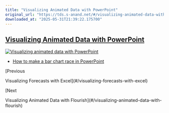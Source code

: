 ```yaml
---
title: "Visualizing Animated Data with PowerPoint"
original_url: "https://tds.s-anand.net/#/visualizing-animated-data-with-powerpoint?id=visualizing-animated-data-with-powerpoint"
downloaded_at: "2025-05-31T21:39:22.175700"
---
```


[Visualizing Animated Data with PowerPoint](#/visualizing-animated-data-with-powerpoint?id=visualizing-animated-data-with-powerpoint)
-------------------------------------------------------------------------------------------------------------------------------------

[![Visualizing animated data with PowerPoint](https://i.ytimg.com/vi_webp/umHlPDFVWr0/sddefault.webp)](https://youtu.be/umHlPDFVWr0)

* [How to make a bar chart race in PowerPoint](https://blog.gramener.com/bar-chart-race-in-powerpoint/)

[Previous

Visualizing Forecasts with Excel](#/visualizing-forecasts-with-excel)

[Next

Visualizing Animated Data with Flourish](#/visualizing-animated-data-with-flourish)
